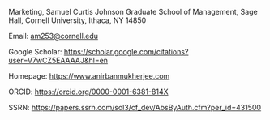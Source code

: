 Marketing, Samuel Curtis Johnson Graduate School of Management, Sage Hall, Cornell University, Ithaca, NY 14850

Email: am253@cornell.edu

Google Scholar: https://scholar.google.com/citations?user=V7wCZ5EAAAAJ&hl=en 

Homepage: https://www.anirbanmukherjee.com 

ORCID: https://orcid.org/0000-0001-6381-814X 

SSRN: https://papers.ssrn.com/sol3/cf_dev/AbsByAuth.cfm?per_id=431500
